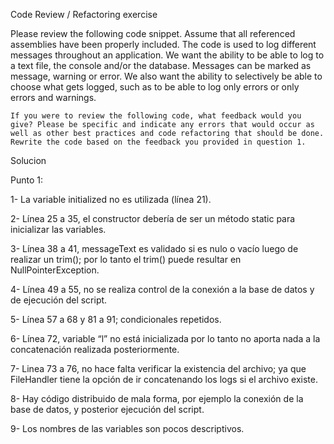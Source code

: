 Code Review / Refactoring exercise

Please review the following code snippet. Assume that all referenced assemblies have been properly included. The code is used to log different messages throughout an application. We want the ability to be able to log to a text file, the console and/or the database. Messages can be marked as message, warning or error. We also want the ability to selectively be able to choose what gets logged, such as to be able to log only errors or only errors and warnings.

    If you were to review the following code, what feedback would you give? Please be specific and indicate any errors that would occur as well as other best practices and code refactoring that should be done.
    Rewrite the code based on the feedback you provided in question 1.

Solucion

Punto 1:

1- La variable initialized no es utilizada (línea 21).

2- Línea 25 a 35, el constructor debería de ser un método static para inicializar las variables.

3- Línea 38 a 41, messageText es validado si es nulo o vacío luego de realizar un trim(); por lo tanto el trim() puede resultar en NullPointerException.

4- Línea 49 a 55, no se realiza control de la conexión a la base de datos y de ejecución del script.

5- Línea 57 a 68 y 81 a 91; condicionales repetidos.

6- Línea 72, variable “l” no está inicializada por lo tanto no aporta nada a la concatenación realizada posteriormente.

7- Linea 73 a 76, no hace falta verificar la existencia del archivo; ya que FileHandler tiene la opción de ir concatenando los logs si el archivo existe.

8- Hay código distribuido de mala forma, por ejemplo la conexión de la base de datos, y posterior ejecución del script.

9- Los nombres de las variables son pocos descriptivos.

